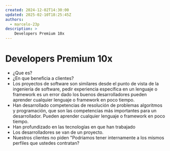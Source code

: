 ```yaml
---
created: 2024-12-02T14:30:00
updated: 2025-02-10T18:25:45Z
authors:
  - marcelo-23p
description: >
    Developers Premium 10x
---
```


# Developers Premium 10x

- ¿Que es?
- ¿En que beneficia a clientes?
- Los proyectos de software son similares desde el punto de vista de la ingeniería de software, pedir experiencia específica en un lenguaje o framework es un error dado los buenos desarrolladores pueden aprender cualquier lenguaje o framework en poco tiempo.
- Han desarrollado competencias de resolución de problemas algoritmos y programación, que son las competencias más importantes para un desarrollador. Pueden aprender cualquier lenguaje o framework en poco tiempo.
- Han profundizado en las tecnologías en que han trabajado
- Los desarrolladores se van de un proyecto.
- Nuestros clientes no piden "Podriamos tener internamente a los mismos perfiles que ustedes contratan?
